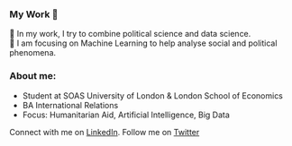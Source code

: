 ### My Work 🌱

🦾 In my work, I try to combine political science and data science. \
🦾 I am focusing on Machine Learning to help analyse social and political phenomena.


### About me:

- Student at SOAS University of London & London School of Economics
- BA International Relations
- Focus: Humanitarian Aid, Artificial Intelligence, Big Data


Connect with me on [LinkedIn](https://www.linkedin.com/in/dodt/). Follow me on [Twitter](https://twitter.com/sebdodt)

